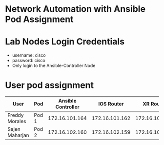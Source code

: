 # Network Automation with Ansible Pod Assignment

# Lab Nodes Login Credentials
- username: cisco
- password: cisco
- Only login to the Ansible-Controller Node

# User pod assignment

|	User	|	Pod	|	Ansible	Controller	|	IOS	Router	|	XR	Router|
|------|-----|--------------------|------------|-----------|												
|	Freddy Morales	|	Pod	1	|	172.16.101.164	|	172.16.101.162	|	172.16.101.163	|
|	Sajen Maharjan	|	Pod	2	|	172.16.102.160	|	172.16.102.159	|	172.16.102.16	|



